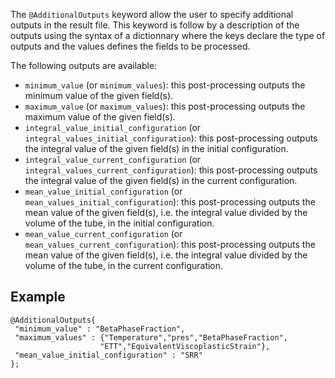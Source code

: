 The `@AdditionalOutputs` keyword allow the user to specify additional
outputs in the result file. This keyword is follow by a description of
the outputs using the syntax of a dictionnary where the keys declare the
type of outputs and the values defines the fields to be processed.

The following outputs are available:

- `minimum_value` (or `minimum_values`): this post-processing outputs
  the minimum value of the given field(s).
- `maximum_value` (or `maximum_values`): this post-processing outputs
  the maximum value of the given field(s).
- `integral_value_initial_configuration` (or `integral_values_initial_configuration`): this post-processing outputs
  the integral value of the given field(s) in the initial configuration.
- `integral_value_current_configuration` (or `integral_values_current_configuration`): this post-processing outputs
  the integral value of the given field(s) in the current configuration.
- `mean_value_initial_configuration` (or `mean_values_initial_configuration`): this post-processing outputs the mean
  value of the given field(s), i.e. the integral value divided by the
  volume of the tube, in the initial configuration.
- `mean_value_current_configuration` (or `mean_values_current_configuration`): this post-processing outputs the mean
  value of the given field(s), i.e. the integral value divided by the
  volume of the tube, in the current configuration.

## Example

~~~~{.cxx}
@AdditionalOutputs{
 "minimum_value" : "BetaPhaseFraction",
 "maximum_values" : {"Temperature","pres","BetaPhaseFraction",
                    "ETT","EquivalentViscoplasticStrain"},
 "mean_value_initial_configuration" : "SRR"
};
~~~~